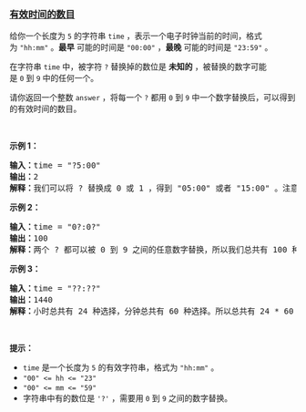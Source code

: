 ### [有效时间的数目](https://leetcode-cn.com/problems/number-of-valid-clock-times)

<p>给你一个长度为&nbsp;<code>5</code>&nbsp;的字符串&nbsp;<code>time</code>&nbsp;，表示一个电子时钟当前的时间，格式为&nbsp;<code>"hh:mm"</code>&nbsp;。<strong>最早</strong>&nbsp;可能的时间是&nbsp;<code>"00:00"</code>&nbsp;，<strong>最晚</strong>&nbsp;可能的时间是&nbsp;<code>"23:59"</code>&nbsp;。</p>

<p>在字符串&nbsp;<code>time</code>&nbsp;中，被字符&nbsp;<code>?</code>&nbsp;替换掉的数位是 <strong>未知的</strong>&nbsp;，被替换的数字可能是&nbsp;<code>0</code>&nbsp;到&nbsp;<code>9</code>&nbsp;中的任何一个。</p>

<p>请你返回一个整数<em>&nbsp;</em><code>answer</code>&nbsp;，将每一个 <code>?</code>&nbsp;都用<em>&nbsp;</em><code>0</code>&nbsp;到<em>&nbsp;</em><code>9</code>&nbsp;中一个数字替换后，可以得到的有效时间的数目。</p>

<p>&nbsp;</p>

<p><strong>示例 1：</strong></p>

<pre><b>输入：</b>time = "?5:00"
<b>输出：</b>2
<b>解释：</b>我们可以将 ? 替换成 0 或 1 ，得到 "05:00" 或者 "15:00" 。注意我们不能替换成 2 ，因为时间 "25:00" 是无效时间。所以我们有两个选择。
</pre>

<p><strong>示例 2：</strong></p>

<pre><b>输入：</b>time = "0?:0?"
<b>输出：</b>100
<b>解释：</b>两个 ? 都可以被 0 到 9 之间的任意数字替换，所以我们总共有 100 种选择。
</pre>

<p><strong>示例 3：</strong></p>

<pre><b>输入：</b>time = "??:??"
<b>输出：</b>1440
<b>解释：</b>小时总共有 24 种选择，分钟总共有 60 种选择。所以总共有 24 * 60 = 1440 种选择。
</pre>

<p>&nbsp;</p>

<p><strong>提示：</strong></p>

<ul>
	<li><code>time</code>&nbsp;是一个长度为 <code>5</code>&nbsp;的有效字符串，格式为&nbsp;<code>"hh:mm"</code>&nbsp;。</li>
	<li><code>"00" &lt;= hh &lt;= "23"</code></li>
	<li><code>"00" &lt;= mm &lt;= "59"</code></li>
	<li>字符串中有的数位是&nbsp;<code>'?'</code>&nbsp;，需要用&nbsp;<code>0</code>&nbsp;到&nbsp;<code>9</code>&nbsp;之间的数字替换。</li>
</ul>
